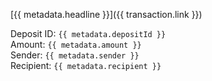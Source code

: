 [{{ metadata.headline }}]({{ transaction.link }})

Deposit ID: `{{ metadata.depositId }}`  
Amount: `{{ metadata.amount }}`  
Sender: `{{ metadata.sender }}`  
Recipient: `{{ metadata.recipient }}`  

